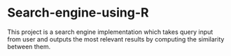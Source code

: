 # Search-engine-using-R
This project is a search engine implementation which takes query input from user and outputs the most relevant results by computing the similarity between them.
